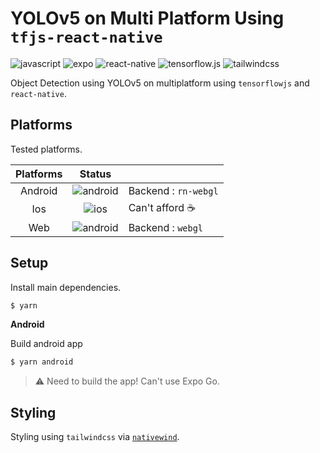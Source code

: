 # YOLOv5 on Multi Platform Using `tfjs-react-native`

![javascript](https://img.shields.io/badge/Javascript-white?logo=javascript)
![expo](https://img.shields.io/badge/Expo-white?logo=expo&logoColor=black)
![react-native](https://img.shields.io/badge/React_Native-white?logo=react)
![tensorflow.js](https://img.shields.io/badge/Tensorflow.js-white?logo=tensorflow)
![tailwindcss](https://img.shields.io/badge/tailwindcss-white?logo=tailwindcss)

Object Detection using YOLOv5 on multiplatform using `tensorflowjs` and `react-native`.

## Platforms

Tested platforms.

| Platforms |                                       Status                                       |                      |
| :-------: | :--------------------------------------------------------------------------------: | :------------------- |
|  Android  | ![android](https://img.shields.io/badge/Passed-green?logo=android&logoColor=white) | Backend : `rn-webgl` |
|    Ios    |             ![ios](https://img.shields.io/badge/Unknown-red?logo=ios)              | Can't afford ☕      |
|    Web    |          ![android](https://img.shields.io/badge/Passed-blue?logo=react)           | Backend : `webgl`    |

## Setup

Install main dependencies.

```bash
$ yarn
```

**Android**

Build android app

```bash
$ yarn android
```

> :warning: Need to build the app! Can't use Expo Go.

## Styling

Styling using `tailwindcss` via [`nativewind`](https://www.nativewind.dev/).
